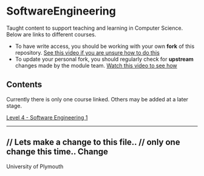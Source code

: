 # SoftwareEngineering
Taught content to support teaching and learning in Computer Science. Below are links to different courses. 

* To have write access, you should be working with your own **fork** of this repository. [See this video if you are unsure how to do this](https://plymouth.cloud.panopto.eu/Panopto/Pages/Viewer.aspx?id=7a58f201-2fc2-4aa5-8b77-b09100a29b9b)
* To update your personal fork, you should regularly check for **upstream** changes made by the module team. [Watch this video to see how](https://plymouth.cloud.panopto.eu/Panopto/Pages/Viewer.aspx?id=98ab1b17-f86b-4a99-be7d-b091009e0d3e)


## Contents

Currently there is only one course linked. Others may be added at a later stage.

[Level 4 - Software Engineering 1](/docs/level4/README.md)

---
// Lets make a change to this file.. //
only one change this time.. Change
---
University of Plymouth


